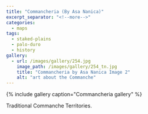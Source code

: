 ```yaml
---
title: "Commancheria (By Asa Nanica)"
excerpt_separator: "<!--more-->"
categories:
  - maps
tags:
  - staked-plains
  - palo-duro
  - history
gallery:
  - url: /images/gallery/254.jpg
    image_path: /images/gallery/254_tn.jpg
    title: "Commancheria by Asa Nanica Image 2"
    alt: "art about the Commanche"
---
```

{% include gallery caption="Commancheria gallery" %}

Traditional Commanche Territories.
